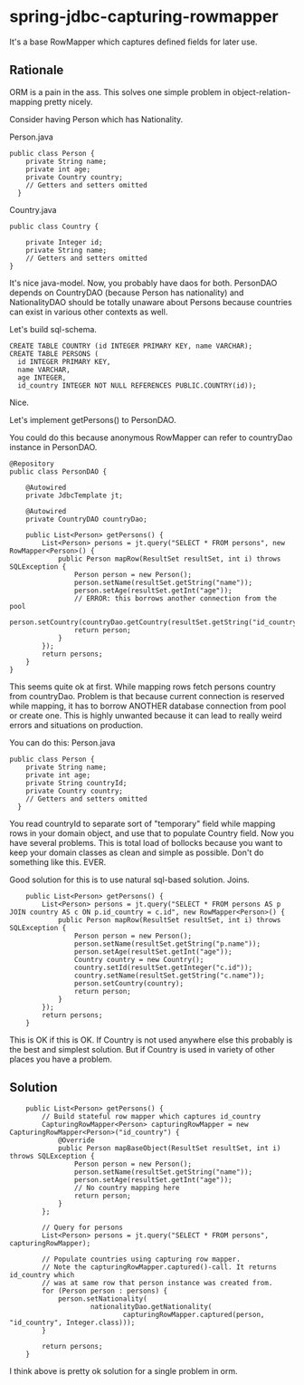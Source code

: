 # spring-jdbc-capturing-rowmapper
It's a base RowMapper which captures defined fields for later use.

## Rationale

ORM is a pain in the ass. This solves one simple problem in object-relation-mapping pretty nicely.

Consider having Person which has Nationality.

Person.java
```
public class Person {
    private String name;
    private int age;
    private Country country;
    // Getters and setters omitted
  }
```

Country.java
```
public class Country {

    private Integer id;
    private String name;
    // Getters and setters omitted
}
```

It's nice java-model. Now, you probably have daos for both. PersonDAO depends on CountryDAO 
(because Person has nationality) and NationalityDAO should be totally unaware about Persons because 
countries can exist in various other contexts as well.

Let's build sql-schema.
```
CREATE TABLE COUNTRY (id INTEGER PRIMARY KEY, name VARCHAR);
CREATE TABLE PERSONS (
  id INTEGER PRIMARY KEY,
  name VARCHAR,
  age INTEGER,
  id_country INTEGER NOT NULL REFERENCES PUBLIC.COUNTRY(id));
```
Nice.

Let's implement getPersons() to PersonDAO.

You could do this because anonymous RowMapper can refer to countryDao instance in PersonDAO. 

```
@Repository
public class PersonDAO {

    @Autowired
    private JdbcTemplate jt;

    @Autowired
    private CountryDAO countryDao;
    
    public List<Person> getPersons() {
        List<Person> persons = jt.query("SELECT * FROM persons", new RowMapper<Person>() {
            public Person mapRow(ResultSet resultSet, int i) throws SQLException {
                Person person = new Person();
                person.setName(resultSet.getString("name"));
                person.setAge(resultSet.getInt("age"));
                // ERROR: this borrows another connection from the pool
                person.setCountry(countryDao.getCountry(resultSet.getString("id_country")));
                return person;
            }
        });
        return persons;
    }
}
```
This seems quite ok at first. While mapping rows fetch persons country from countryDao. 
Problem is that because current connection is reserved while mapping, it has to borrow ANOTHER database connection from
pool or create one. This is highly unwanted because it can lead to really weird errors and situations on production.

You can do this:
Person.java
```
public class Person {
    private String name;
    private int age;
    private String countryId;
    private Country country;
    // Getters and setters omitted
  }
```
You read countryId to separate sort of "temporary" field while mapping rows in your domain object, and use that to populate Country field.
Now you have several problems. This is total load of bollocks because you want to keep your domain classes as clean
and simple as possible. Don't do something like this. EVER.

Good solution for this is to use natural sql-based solution. Joins.
```
    public List<Person> getPersons() {
        List<Person> persons = jt.query("SELECT * FROM persons AS p JOIN country AS c ON p.id_country = c.id", new RowMapper<Person>() {
            public Person mapRow(ResultSet resultSet, int i) throws SQLException {
                Person person = new Person();
                person.setName(resultSet.getString("p.name"));
                person.setAge(resultSet.getInt("age"));
                Country country = new Country();
                country.setId(resultSet.getInteger("c.id"));
                country.setName(resultSet.getString("c.name"));
                person.setCountry(country);
                return person;
            }
        });
        return persons;
    }
```
This is OK if this is OK. If Country is not used anywhere else this probably is the best and simplest solution. But if Country is
used in variety of other places you have a problem.

## Solution

```
    public List<Person> getPersons() {
        // Build stateful row mapper which captures id_country
        CapturingRowMapper<Person> capturingRowMapper = new CapturingRowMapper<Person>("id_country") {
            @Override
            public Person mapBaseObject(ResultSet resultSet, int i) throws SQLException {
                Person person = new Person();
                person.setName(resultSet.getString("name"));
                person.setAge(resultSet.getInt("age"));
                // No country mapping here
                return person;
            }
        };

        // Query for persons
        List<Person> persons = jt.query("SELECT * FROM persons", capturingRowMapper);

        // Populate countries using capturing row mapper.
        // Note the capturingRowMapper.captured()-call. It returns id_country which
        // was at same row that person instance was created from.
        for (Person person : persons) {
            person.setNationality(
                    nationalityDao.getNationality(
                            capturingRowMapper.captured(person, "id_country", Integer.class)));
        }

        return persons;
    }
```

I think above is pretty ok solution for a single problem in orm.
